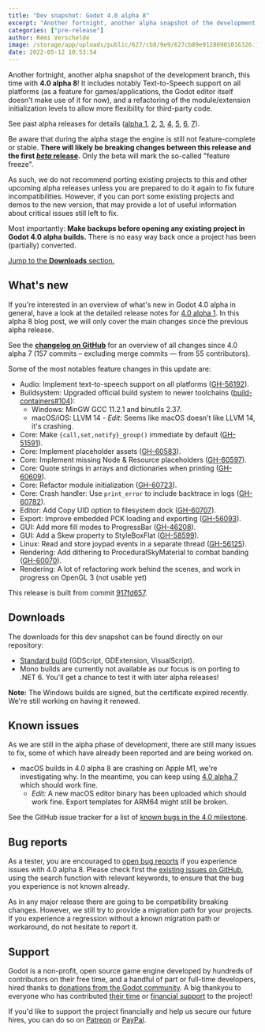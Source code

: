 ```yaml
---
title: "Dev snapshot: Godot 4.0 alpha 8"
excerpt: "Another fortnight, another alpha snapshot of the development branch, this time with 4.0 alpha 8! It includes notably Text-to-Speech support on all platforms, and a refactoring of the module/extension initialization levels to allow more flexibility for third-party code."
categories: ["pre-release"]
author: Rémi Verschelde
image: /storage/app/uploads/public/627/cb8/9e9/627cb89e91286901016326.jpg
date: 2022-05-12 10:53:54
---
```


Another fortnight, another alpha snapshot of the development branch, this time with **4.0 alpha 8**!
It includes notably Text-to-Speech support on all platforms (as a feature for games/applications, the Godot editor itself doesn't make use of it for now), and a refactoring of the module/extension initialization levels to allow more flexibility for third-party code.

See past alpha releases for details ([alpha 1](/article/dev-snapshot-godot-4-0-alpha-1), [2](/article/dev-snapshot-godot-4-0-alpha-2), [3](/article/dev-snapshot-godot-4-0-alpha-3), [4](/article/dev-snapshot-godot-4-0-alpha-4), [5](/article/dev-snapshot-godot-4-0-alpha-5), [6](/article/dev-snapshot-godot-4-0-alpha-6), [7](/article/dev-snapshot-godot-4-0-alpha-7)).

Be aware that during the alpha stage the engine is still not feature-complete or stable. **There will likely be breaking changes between this release and the first [*beta* release](https://en.wikipedia.org/wiki/Software_release_life_cycle#Beta).** Only the beta will mark the so-called "feature freeze".

As such, we do not recommend porting existing projects to this and other upcoming alpha releases unless you are prepared to do it again to fix future incompatibilities. However, if you can port some existing projects and demos to the new version, that may provide a lot of useful information about critical issues still left to fix.

Most importantly: **Make backups before opening any existing project in Godot 4.0 alpha builds.** There is no easy way back once a project has been (partially) converted.

[Jump to the **Downloads** section.](#downloads)

## What's new

If you're interested in an overview of what's new in Godot 4.0 alpha in general, have a look at the detailed release notes for [4.0 alpha 1](/article/dev-snapshot-godot-4-0-alpha-1). In this alpha 8 blog post, we will only cover the main changes since the previous alpha release.

See the [**changelog on GitHub**](https://github.com/godotengine/godot/compare/3e9ead05f2e87e46b5982cc9a140e172ee98c227...917fd65748957304c987414c63d54ef4f6972394) for an overview of all changes since 4.0 alpha 7 (157 commits – excluding merge commits ― from 55 contributors).

Some of the most notables feature changes in this update are:

- Audio: Implement text-to-speech support on all platforms ([GH-56192](https://github.com/godotengine/godot/pull/56192)).
- Buildsystem: Upgraded official build system to newer toolchains ([build-containers#104](https://github.com/godotengine/build-containers/pull/104)):
  * Windows: MinGW GCC 11.2.1 and binutils 2.37.
  * macOS/iOS: LLVM 14 - *Edit:* Seems like macOS doesn't like LLVM 14, it's crashing.
- Core: Make `{call,set,notify}_group()` immediate by default ([GH-51591](https://github.com/godotengine/godot/pull/51591)).
- Core: Implement placeholder assets ([GH-60583](https://github.com/godotengine/godot/pull/60583)).
- Core: Implement missing Node & Resource placeholders ([GH-60597](https://github.com/godotengine/godot/pull/60597)).
- Core: Quote strings in arrays and dictionaries when printing ([GH-60609](https://github.com/godotengine/godot/pull/60609)).
- Core: Refactor module initialization ([GH-60723](https://github.com/godotengine/godot/pull/60723)).
- Core: Crash handler: Use `print_error` to include backtrace in logs ([GH-60782](https://github.com/godotengine/godot/pull/60782)).
- Editor: Add Copy UID option to filesystem dock ([GH-60707](https://github.com/godotengine/godot/pull/60707)).
- Export: Improve embedded PCK loading and exporting ([GH-56093](https://github.com/godotengine/godot/pull/56093)).
- GUI: Add more fill modes to ProgressBar ([GH-46208](https://github.com/godotengine/godot/pull/46208)).
- GUI: Add a Skew property to StyleBoxFlat ([GH-58599](https://github.com/godotengine/godot/pull/58599)).
- Linux: Read and store joypad events in a separate thread ([GH-56125](https://github.com/godotengine/godot/pull/56125)).
- Rendering: Add dithering to ProceduralSkyMaterial to combat banding ([GH-60070](https://github.com/godotengine/godot/pull/60070)).
- Rendering: A lot of refactoring work behind the scenes, and work in progress on OpenGL 3 (not usable yet)

This release is built from commit [917fd657](https://github.com/godotengine/godot/commit/917fd65748957304c987414c63d54ef4f6972394).

<a id="downloads"></a>
## Downloads

The downloads for this dev snapshot can be found directly on our repository:

* [Standard build](https://downloads.tuxfamily.org/godotengine/4.0/alpha8/) (GDScript, GDExtension, VisualScript).
* Mono builds are currently not available as our focus is on porting to .NET 6. You'll get a chance to test it with later alpha releases!

**Note:** The Windows builds are signed, but the certificate expired recently. We're still working on having it renewed.

## Known issues

As we are still in the alpha phase of development, there are still many issues to fix, some of which have already been reported and are being worked on.

- macOS builds in 4.0 alpha 8 are crashing on Apple M1, we're investigating why. In the meantime, you can keep using [4.0 alpha 7](/article/dev-snapshot-godot-4-0-alpha-7) which should work fine.
  * *Edit:* A new macOS editor binary has been uploaded which should work fine. Export templates for ARM64 might still be broken.

See the GitHub issue tracker for a list of [known bugs in the 4.0 milestone](https://github.com/godotengine/godot/issues?q=is%3Aissue+is%3Aopen+milestone%3A4.0+label%3Abug+).

## Bug reports

As a tester, you are encouraged to [open bug reports](https://github.com/godotengine/godot/issues) if you experience issues with 4.0 alpha 8. Please check first the [existing issues on GitHub](https://github.com/godotengine/godot/issues), using the search function with relevant keywords, to ensure that the bug you experience is not known already.

As in any major release there are going to be compatibility breaking changes. However, we still try to provide a migration path for your projects. If you experience a regression without a known migration path or workaround, do not hesitate to report it.

## Support

Godot is a non-profit, open source game engine developed by hundreds of contributors on their free time, and a handful of part or full-time developers, hired thanks to [donations from the Godot community](https://godotengine.org/donate). A big thankyou to everyone who has contributed [their time](https://github.com/godotengine/godot/blob/master/AUTHORS.md) or [financial support](https://github.com/godotengine/godot/blob/master/DONORS.md) to the project!

If you'd like to support the project financially and help us secure our future hires, you can do so on [Patreon](https://www.patreon.com/godotengine) or [PayPal](https://godotengine.org/donate).
